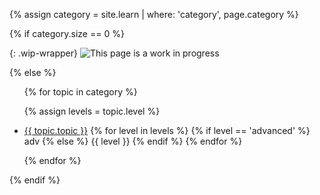 {% assign category = site.learn | where: 'category', page.category %}

{% if category.size == 0 %}

  {: .wip-wrapper}
  ![This page is a work in progress](https://media.giphy.com/media/SwP1HunIXetehTvy43/giphy.gif)

{% else %}

<ul>

  {% for topic in category %}

  {% assign levels = topic.level %}

  <li>
    <a href="{{ topic.url }}">{{ topic.topic }}</a>
    <span class="tag-wrapper">
      {% for level in levels %}
        <span class="tag-name tag--{{ level | slice: 0 }}">
          {% if level == 'advanced' %}
          adv
          {% else %}
          {{ level }}
          {% endif %}
        </span>
      {% endfor %} 
    </span>
  </li>

  {% endfor %}

</ul>

{% endif %}
